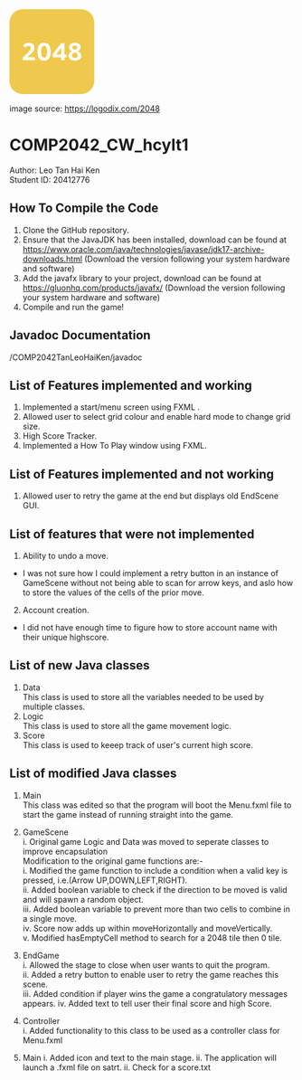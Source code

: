 <img height="150" src="src/logo.png" width="150"/>  

image source: https://logodix.com/2048

# COMP2042_CW_hcylt1

Author: Leo Tan Hai Ken  
Student ID: 20412776

## How To Compile the Code
1. Clone the GitHub repository.
2. Ensure that the JavaJDK has been installed, download can be found at https://www.oracle.com/java/technologies/javase/jdk17-archive-downloads.html
   (Download the version following your system hardware and software)
3. Add the javafx library to your project, download can be found at https://gluonhq.com/products/javafx/
   (Download the version following your system hardware and software)
4. Compile and run the game!

## Javadoc Documentation
/COMP2042TanLeoHaiKen/javadoc

## List of Features implemented and working

1. Implemented a start/menu screen using FXML .
2. Allowed user to select grid colour and enable hard mode to change grid size.
3. High Score Tracker.
4. Implemented a How To Play window using FXML.

## List of Features implemented and not working
1. Allowed user to retry the game at the end but displays old EndScene GUI.

## List of features that were not implemented
1. Ability to undo a move.
- I was not sure how I could implement a retry button in an instance of GameScene without not being able to scan for arrow keys, and aslo how to store the values of the cells of the prior move.
2. Account creation.
- I did not have enough time to figure how to store account name with their unique highscore.

## List of new Java classes
1. Data  
   This class is used to store all the variables needed to be used by multiple classes.
2. Logic  
   This class is used to store all the game movement logic.
3. Score  
   This class is used to keeep track of user's current high score.

## List of modified Java classes

1. Main  
   This class was edited so that the program will boot the Menu.fxml file to start the game instead of running straight into the game.

2. GameScene   
   i. Original game Logic and Data was moved to seperate classes to improve encapsulation  
   Modification to the original game functions are:-  
   i. Modified the game function to include a condition when a valid key is pressed, i.e.(Arrow UP,DOWN,LEFT,RIGHT).   
   ii. Added boolean variable to check if the direction to be moved is valid and will spawn a random object.  
   iii. Added boolean variable to prevent more than two cells to combine in a single move.   
   iv. Score now adds up within moveHorizontally and moveVertically.  
   v. Modified hasEmptyCell method to search for a 2048 tile then 0 tile.

3. EndGame  
   i. Allowed the stage to close when user wants to quit the program.  
   ii. Added a retry button to enable user to retry the game reaches this scene.  
   iii. Added condition if player wins the game a congratulatory messages appears.
   iv. Added text to tell user their final score and high Score.

4. Controller  
i. Added functionality to this class to be used as a controller class for Menu.fxml

5. Main
i. Added icon and text to the main stage.
ii. The application will launch a .fxml file on satrt.
ii. Check for a score.txt
